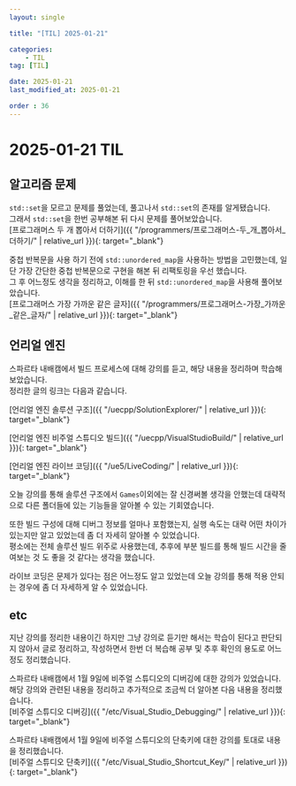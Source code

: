 ```yaml
---
layout: single

title: "[TIL] 2025-01-21"

categories:
    - TIL
tag: [TIL]

date: 2025-01-21
last_modified_at: 2025-01-21

order : 36
---
```


# 2025-01-21 TIL

## 알고리즘 문제

`std::set`을 모르고 문제를 풀었는데, 풀고나서 `std::set`의 존재를 알게됐습니다.  
그래서 `std::set`을 한번 공부해본 뒤 다시 문제를 풀어보았습니다.  
[프로그래머스 두 개 뽑아서 더하기]({{ "/programmers/프로그래머스-두_개_뽑아서_더하기/" | relative_url }}){: target="_blank"}

중첩 반복문을 사용 하기 전에 `std::unordered_map`을 사용하는 방법을 고민했는데, 일단 가장 간단한 중첩 반복문으로 구현을 해본 뒤 리팩토링을 우선 했습니다.  
그 후 어느정도 생각을 정리하고, 이해를 한 뒤 `std::unordered_map`을 사용해 풀어보았습니다.  
[프로그래머스 가장 가까운 같은 글자]({{ "/programmers/프로그래머스-가장_가까운_같은_글자/" | relative_url }}){: target="_blank"}

## 언리얼 엔진

스파르타 내배캠에서 빌드 프로세스에 대해 강의를 듣고, 해당 내용을 정리하며 학습해보았습니다.  
정리한 글의 링크는 다음과 같습니다.

[언리얼 엔진 솔루션 구조]({{ "/uecpp/SolutionExplorer/" | relative_url }}){: target="_blank"}

[언리얼 엔진 비주얼 스튜디오 빌드]({{ "/uecpp/VisualStudioBuild/" | relative_url }}){: target="_blank"}

[언리얼 엔진 라이브 코딩]({{ "/ue5/LiveCoding/" | relative_url }}){: target="_blank"}

오늘 강의를 통해 솔루션 구조에서 `Games`이외에는 잘 신경써볼 생각을 안했는데 대략적으로 다른 폴더들에 있는 기능들을 알아볼 수 있는 기회였습니다.

또한 빌드 구성에 대해 디버그 정보를 얼마나 포함했는지, 실행 속도는 대략 어떤 차이가 있는지만 알고 있었는데 좀 더 자세히 알아볼 수 있었습니다.  
평소에는 전체 솔루션 빌드 위주로 사용했는데, 추후에 부분 빌드를 통해 빌드 시간을 줄여보는 것 도 좋을 것 같다는 생각을 했습니다.

라이브 코딩은 문제가 있다는 점은 어느정도 알고 있었는데 오늘 강의를 통해 적용 안되는 경우에 좀 더 자세하게 알 수 있었습니다.

## etc

지난 강의를 정리한 내용이긴 하지만 그냥 강의로 듣기만 해서는 학습이 된다고 판단되지 않아서 글로 정리하고, 작성하면서 한번 더 복습해 공부 및 추후 확인의 용도로 어느정도 정리했습니다.

스파르타 내배캠에서 1월 9일에 비주얼 스튜디오의 디버깅에 대한 강의가 있었습니다.  
해당 강의와 관련된 내용을 정리하고 추가적으로 조금씩 더 알아본 다음 내용을 정리했습니다.  
[비주얼 스튜디오 디버깅]({{ "/etc/Visual_Studio_Debugging/" | relative_url }}){: target="_blank"}

스파르타 내배캠에서 1월 9일에 비주얼 스튜디오의 단축키에 대한 강의를 토대로 내용을 정리했습니다.  
[비주얼 스튜디오 단축키]({{ "/etc/Visual_Studio_Shortcut_Key/" | relative_url }}){: target="_blank"}
